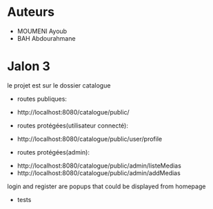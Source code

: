 # Auteurs
- MOUMENI Ayoub
- BAH Abdourahmane

# Jalon 3

le projet est sur le dossier catalogue

* routes publiques:
- http://localhost:8080/catalogue/public/

* routes protégées(utilisateur connecté):
- http://localhost:8080/catalogue/public/user/profile

* routes protégées(admin):
- http://localhost:8080/catalogue/public/admin/listeMedias
- http://localhost:8080/catalogue/public/admin/addMedias

login and register are popups that could be displayed from homepage


* tests